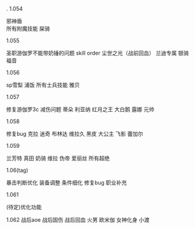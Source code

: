.
1.054

邪神盾      
所有附魔技能 
屎骑

1.055

圣职游伽罗不能带奶锤的问题
skill order
尘世之光（战前回血）
兰迪专属
银骑
福音

1.056

sp雪梨
浦饭
所有士兵技能
雅贝

1.057

修复游伽罗3c 减伤问题
蒂朵
利亚纳
红月之王
大白鹅
露娜
元帅

1.058

修复bug
克拉
迷奇
布林达
维拉久
黑皮
大公主
飞影
蕾加尔

1.059

兰芳特
真田
奶骑
维拉
伪帝
爱丽丝
所有超绝

1.06(tag)

暴击判断优化
装备调整
条件细化
修复bug
职业补充

1.061

(待定)优化功能

1.062
战后aoe
战后固伤
战后回血
火男
欧米伽
女神化身
小渡






